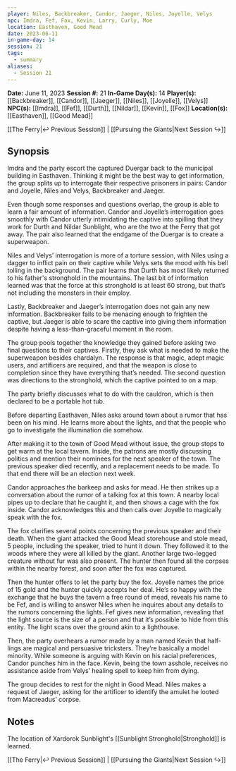```yaml
---
player: Niles, Backbreaker, Candor, Jaeger, Niles, Joyelle, Velys
npc: Imdra, Fef, Fox, Kevin, Larry, Curly, Moe
location: Easthaven, Good Mead
date: 2023-06-11
in-game-day: 14
session: 21
tags:
  - summary
aliases:
  - Session 21
---
```


**Date:** June 11, 2023
**Session #:** 21
**In-Game Day(s):** 14
**Player(s):** [[Backbreaker]], [[Candor]], [[Jaeger]], [[Niles]], [[Joyelle]], [[Velys]]
**NPC(s):** [[Imdra]], [[Fef]], [[Durth]], [[Nildar]], [[Kevin]], [[Fox]]
**Location(s):** [[Easthaven]], [[Good Mead]]

[[The Ferry|↩️ Previous Session]] | [[Pursuing the Giants|Next Session ↪️]]

## Synopsis
Imdra and the party escort the captured Duergar back to the municipal building in Easthaven. Thinking it might be the best way to get information, the group splits up to interrogate their respective prisoners in pairs: Candor and Joyelle, Niles and Velys, Backbreaker and Jaeger.

Even though some responses and questions overlap, the group is able to learn a fair amount of information. Candor and Joyelle’s interrogation goes smoothly with Candor utterly intimidating the captive into spilling that they work for Durth and Nildar Sunblight, who are the two at the Ferry that got away. The pair also learned that the endgame of the Duergar is to create a superweapon.

Niles and Velys’ interrogation is more of a torture session, with Niles using a dagger to inflict pain on their captive while Velys sets the mood with his bell tolling in the background. The pair learns that Durth has most likely returned to his father's stronghold in the mountains. The last bit of information learned was that the force at this stronghold is at least 60 strong, but that’s not including the monsters in their employ.

Lastly, Backbreaker and Jaeger’s interrogation does not gain any new information. Backbreaker fails to be menacing enough to frighten the captive, but Jaeger is able to scare the captive into giving them information despite having a less-than-graceful moment in the room.

The group pools together the knowledge they gained before asking two final questions to their captives. Firstly, they ask what is needed to make the superweapon besides chardalyn. The response is that magic, adept magic users, and artificers are required, and that the weapon is close to completion since they have everything that’s needed. The second question was directions to the stronghold, which the captive pointed to on a map.

The party briefly discusses what to do with the cauldron, which is then declared to be a portable hot tub.

Before departing Easthaven, Niles asks around town about a rumor that has been on his mind. He learns more about the lights, and that the people who go to investigate the illumination die somehow.

After making it to the town of Good Mead without issue, the group stops to get warm at the local tavern. Inside, the patrons are mostly discussing politics and mention their nominees for the next speaker of the town. The previous speaker died recently, and a replacement needs to be made. To that end there will be an election next week.

Candor approaches the barkeep and asks for mead. He then strikes up a conversation about the rumor of a talking fox at this town. A nearby local pipes up to declare that he caught it, and then shows a cage with the fox inside. Candor acknowledges this and then calls over Joyelle to magically speak with the fox.

The fox clarifies several points concerning the previous speaker and their death. When the giant attacked the Good Mead storehouse and stole mead, 5 people, including the speaker, tried to hunt it down. They followed it to the woods where they were all killed by the giant. Another large two-legged creature without fur was also present. The hunter then found all the corpses within the nearby forest, and soon after the fox was captured.

Then the hunter offers to let the party buy the fox. Joyelle names the price of 15 gold and the hunter quickly accepts her deal. He’s so happy with the exchange that he buys the tavern a free round of mead, reveals his name to be Fef, and is willing to answer Niles when he inquires about any details to the rumors concerning the lights. Fef gives new information, revealing that the light source is the size of a person and that it’s possible to hide from this entity. The light scans over the ground akin to a lighthouse.

Then, the party overhears a rumor made by a man named Kevin that half-lings are magical and persuasive tricksters. They’re basically a model minority. While someone is arguing with Kevin on his racial preferences, Candor punches him in the face. Kevin, being the town asshole, receives no assistance aside from Velys’ healing spell to keep him from dying.

The group decides to rest for the night in Good Mead. Niles makes a request of Jaeger, asking for the artificer to identify the amulet he looted from Macreadus’ corpse.

## Notes
The location of Xardorok Sunblight's [[Sunblight Stronghold|Stronghold]] is learned. 

[[The Ferry|↩️ Previous Session]] | [[Pursuing the Giants|Next Session ↪️]]